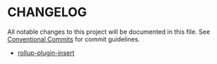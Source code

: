 # CHANGELOG

All notable changes to this project will be documented in this file.
See [Conventional Commits](https://conventionalcommits.org) for commit guidelines.

- [rollup-plugin-insert](./packages/insert/CHANGELOG.md)
